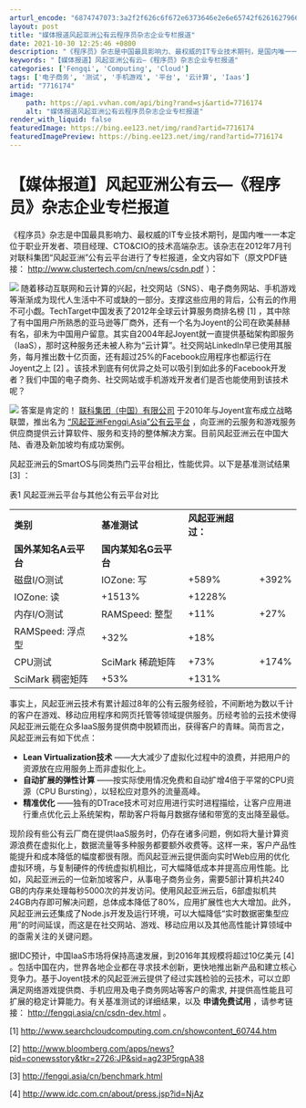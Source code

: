 ```yaml
---
arturl_encode: "6874747073:3a2f2f626c6f672e6373646e2e6e65742f6261627966616365:722f61727469636c652f64657461696c732f37373136313734"
layout: post
title: "媒体报道风起亚洲公有云程序员杂志企业专栏报道"
date: 2021-10-30 12:25:46 +0800
description: "《程序员》杂志是中国最具影响力、最权威的IT专业技术期刊，是国内唯一一本定位于职业开发者、项目经理、"
keywords: "【媒体报道】风起亚洲公有云—《程序员》杂志企业专栏报道"
categories: ['Fengqi', 'Computing', 'Cloud']
tags: ['电子商务', '测试', '手机游戏', '平台', '云计算', 'Iaas']
artid: "7716174"
image:
    path: https://api.vvhan.com/api/bing?rand=sj&artid=7716174
    alt: "媒体报道风起亚洲公有云程序员杂志企业专栏报道"
render_with_liquid: false
featuredImage: https://bing.ee123.net/img/rand?artid=7716174
featuredImagePreview: https://bing.ee123.net/img/rand?artid=7716174
---
```


# 【媒体报道】风起亚洲公有云—《程序员》杂志企业专栏报道

《程序员》杂志是中国最具影响力、最权威的IT专业技术期刊，是国内唯一一本定位于职业开发者、项目经理、CTO&CIO的技术高端杂志。该杂志在2012年7月刊对联科集团“风起亚洲”公有云平台进行了专栏报道，全文内容如下（原文PDF链接：
<http://www.clustertech.com/cn/news/csdn.pdf>
）：

![](https://img-my.csdn.net/uploads/201207/04/1341399279_2550.jpg)
随着移动互联网和云计算的兴起，社交网站（SNS）、电子商务网站、手机游戏等渐渐成为现代人生活中不可或缺的一部分。支撑这些应用的背后，公有云的作用不可小觑。TechTarget中国发表了2012年全球云计算服务商排名榜
[1]
，其中除了有中国用户所熟悉的亚马逊等厂商外，还有一个名为Joyent的公司在欧美赫赫有名，卻未为中国用户留意。其实自2004年起Joyent就一直提供基础架构即服务（IaaS），那时这种服务还未被人称为“云计算”。社交网站LinkedIn早已使用其服务，每月推出数十亿页面，还有超过25%的Facebook应用程序也都运行在Joyent之上
[2]
。该技术到底有何优异之处可以吸引到如此多的Facebook开发者？我们中国的电子商务、社交网站或手机游戏开发者们是否也能使用到该技术呢？

![](https://img-my.csdn.net/uploads/201207/04/1341399302_3597.jpg)
答案是肯定的！
[联科集团（中国）有限公司](http://www.clustertech.com/cn/index.html)
于2010年与Joyent宣布成立战略联盟，推出名为
[“风起亚洲Fengqi.Asia”公有云平台](http://www.fengqi.asia/cn/)
，向亚洲的云服务和游戏服务供应商提供云计算软件、服务和支持的整体解决方案。目前风起亚洲云在中国大陆、香港及新加坡均有成功案例。

风起亚洲云的SmartOS与同类热门云平台相比，性能优异。以下是基准测试结果
[3]
：

表1 风起亚洲云平台与其他公有云平台对比

|  |  |  |  |
| --- | --- | --- | --- |
| **类别** | **基准测试** | **风起亚洲超过：** | |
| **国外某知名A云平台** | **国内某知名G云平台** |
| 磁盘I/O测试 | IOZone: 写 | +589% | +392% |
| IOZone: 读 | +1513% | +1228% |
| 内存I/O测试 | RAMSpeed: 整型 | +11% | +27% |
| RAMSpeed: 浮点型 | +32% | +18% |
| CPU测试 | SciMark 稀疏矩阵 | +73% | +174% |
| SciMark 稠密矩阵 | +53% | +131% |

事实上，风起亚洲云技术有累计超过8年的公有云服务经验，不间断地为数以千计的客户在游戏、移动应用程序和网页托管等领域提供服务。历经考验的云技术使得风起亚洲云能在众多IaaS服务提供商中脱颖而出，获得客户的青睐。简而言之，风起亚洲云有如下优点：

* **Lean Virtualization技术**
  ——大大减少了虚拟化过程中的浪费，并把用户的资源放在应用服务上而非虚拟化上。
* **自动扩展的弹性计算**
  ——按实际使用情况免费和自动扩增4倍于平常的CPU资源（CPU Bursting），以轻松应对意外的流量高峰。
* **精准优化**
  ——独有的DTrace技术可对应用进行实时进程描绘，让客户应用进行重点优化云上系统架构，帮助客户将每月数据存储和带宽的支出降至最低。

现阶段有些公有云厂商在提供IaaS服务时，仍存在诸多问题，例如将大量计算资源浪费在虚拟化上，数据流量等多种服务都要额外收费等。这样一来，客户产品性能提升和成本降低的幅度都很有限。而风起亚洲云提供面向实时Web应用的优化虚拟环境，与复制硬件的传统虚拟机相比，可大幅降低成本并提高应用性能。比如，风起亚洲云的一位新加坡客户，从事电子商务业务，需要5部计算机共240 GB的内存来处理每秒5000次的并发访问。使用风起亚洲云后，6部虚拟机共24GB内存即可解决问题，总体成本降低了80%，应用扩展性也大大增加。此外，风起亚洲云还集成了Node.js开发及运行环境，可以大幅降低“实时数据密集型应用”的时间延误，而这是在社交网站、游戏、移动应用以及其他高性能计算领域中的亟需关注的关键问题。

据IDC预计，中国IaaS市场将保持高速发展，到2016年其规模将超过10亿美元
[4]
。包括中国在内，世界各地企业都在寻求技术创新，更快地推出新产品和建立核心竞争力。基于Joyent技术的风起亚洲云提供了经过实践检验的云技术，可以立即满足网络游戏提供商、手机应用及电子商务网站等客户的需求, 并提供高性能且可扩展的稳定计算能力。有关基准测试的详细结果，以及
**申请免费试用**
，请参考链接：
<http://fengqi.asia/cn/csdn-dev.html>
。

[1]
<http://www.searchcloudcomputing.com.cn/showcontent_60744.htm>

[2]
<http://www.bloomberg.com/apps/news?pid=conewsstory&tkr=2726:JP&sid=ag23P5rgpA38>

[3]
<http://fengqi.asia/cn/benchmark.html>

[4]
<http://www.idc.com.cn/about/press.jsp?id=NjAz>